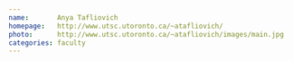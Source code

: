 ```yaml
---
name:       Anya Tafliovich
homepage:   http://www.utsc.utoronto.ca/~atafliovich/
photo:      http://www.utsc.utoronto.ca/~atafliovich/images/main.jpg
categories: faculty
---
```

